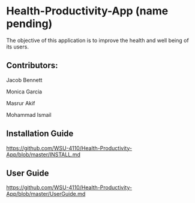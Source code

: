 # Health-Productivity-App (name pending)
The objective of this application is to improve the health and well being of its users.

## Contributors:
Jacob Bennett

Monica Garcia

Masrur Akif

Mohammad Ismail

## Installation Guide
https://github.com/WSU-4110/Health-Productivity-App/blob/master/INSTALL.md

## User Guide
https://github.com/WSU-4110/Health-Productivity-App/blob/master/UserGuide.md
